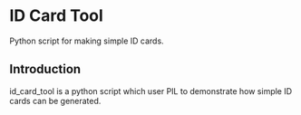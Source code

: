 # ID Card Tool

Python script for making simple ID cards.

Introduction
------------

id_card_tool is a python script which user PIL to demonstrate how simple ID cards can be generated.
